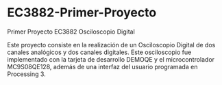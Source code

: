 # EC3882-Primer-Proyecto
Primer Proyecto EC3882 Osciloscopio Digital

Este proyecto consiste en la realización de un Osciloscopio Digital de dos canales analógicos y dos canales digitales. Este osciloscopio fue implementado con la tarjeta de desarrollo DEMOQE y el microcontrolador MC9S08QE128, además de una interfaz del usuario programada en Processing 3. 
